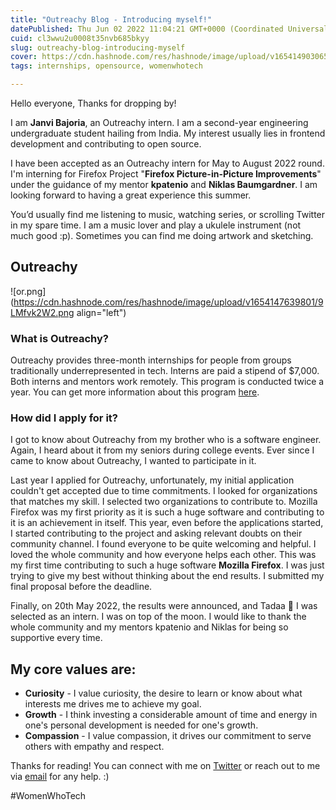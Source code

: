 ```yaml
---
title: "Outreachy Blog - Introducing myself!"
datePublished: Thu Jun 02 2022 11:04:21 GMT+0000 (Coordinated Universal Time)
cuid: cl3wwu2u0008t35nvb685bkyy
slug: outreachy-blog-introducing-myself
cover: https://cdn.hashnode.com/res/hashnode/image/upload/v1654149030650/1efPcMBC8.jpg
tags: internships, opensource, womenwhotech

---
```


Hello everyone, Thanks for dropping by!

I am **Janvi Bajoria**, an Outreachy intern. I am a second-year engineering undergraduate student hailing from India. My interest usually lies in frontend development and contributing to open source.

I have been accepted as an Outreachy intern for May to August 2022 round. I'm interning for Firefox Project "**Firefox Picture-in-Picture Improvements**" under the guidance of my mentor **kpatenio** and **Niklas Baumgardner**. I am looking forward to having a great experience this summer.

You’d usually find me listening to music, watching series, or scrolling Twitter in my spare time. I am a music lover and play a ukulele instrument (not much good :p). Sometimes you can find me doing artwork and sketching. 
## Outreachy


![or.png](https://cdn.hashnode.com/res/hashnode/image/upload/v1654147639801/9LMfvk2W2.png align="left")

### What is Outreachy?
Outreachy provides three-month internships for people from groups traditionally underrepresented in tech. Interns are paid a stipend of $7,000. Both interns and mentors work remotely. This program is conducted twice a year. You can get more information about this program [here](https://www.outreachy.org/).

### How did I apply for it?
I got to know about Outreachy from my brother who is a software engineer. Again, I heard about it from my seniors during college events. Ever since I came to know about Outreachy, I wanted to participate in it.

Last year I applied for Outreachy, unfortunately, my initial application couldn't get accepted due to time commitments. I looked for organizations that matches my skill. I selected two organizations to contribute to. Mozilla Firefox was my first priority as it is such a huge software and contributing to it is an achievement in itself. This year, even before the applications started, I started contributing to the project and asking relevant doubts on their community channel.  I found everyone to be quite welcoming and helpful. I loved the whole community and how everyone helps each other.
This was my first time contributing to such a huge software **Mozilla Firefox**. I was just trying to give my best without thinking about the end results. I submitted my final proposal before the deadline.

Finally, on 20th May 2022, the results were announced, and Tadaa 🎉 I was selected as an intern. I was on top of the moon. I would like to thank the whole community and my mentors kpatenio and Niklas for being so supportive every time.


## My core values are:

- **Curiosity** - I value curiosity, the desire to learn or know about what interests me drives me to achieve my goal.
- **Growth** - I think investing a considerable amount of time and energy in one's personal development is needed for one's growth.
- **Compassion** - I value compassion, it drives our commitment to serve others with empathy and respect.




Thanks for reading! You can connect with me on [Twitter](https://twitter.com/janvibajo01) or reach out to me via [email](mailto:janvibajo1@gmail.com) for any help. :)

#WomenWhoTech





















